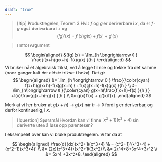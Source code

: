 ```yaml
---
draft: "true"
---
```


> [!tip] Produktregelen, Teorem 3
> Hvis $f$ og $g$ er deriverbare i $x$, da er $f\cdot g$ også deriverbare i $x$ og 
> $$(fg)'(x) = f'(x)g(x)+f(x)+g'(x)$$ 

> [!info] Argument 

$$
\begin{aligned} 
  &(fg)'(x) = \lim_{h \longrightarrow 0 } \frac{f(x+h)g(x+h)-f(x)g(x) }{h }  
\end{aligned} 
$$
Vi bruker nå et algebraisk trikst, ved å legge til noe og trekke fra det samme (noen ganger kalt det eldste trikset i boka). Det gir
$$
\begin{aligned} 
  &= \lim_{h \longrightarrow  0 } \frac{{\color{cyan} f(x+h)g(x+h)-f(x)g(x+h) } +f(x)g(x+h)-f(x)g(x) }{h }   \\
  &= \lim_{h\longrightarrow 0 }{\color{cyan} g(x+h)\frac{f(x+h)-f(x) }{h }  } +f(x)\frac{g(x+h)-g(x) }{h } 
  \\
  &= g(x)f'(x) + g'(x)f(x).
\end{aligned} 
$$

Merk at vi her bruker at $g(x+h) \longrightarrow g(x)$ når $h \longrightarrow 0$ fordi $g$ er deriverbar, og derfor kontinuerlig, i $x$.

> [!question] Spørsmål 
> Hvordan kan vi finne $(x^2+1)(x^3+4)$ sin deriverte uten å løse opp parentesen?
> 

I eksempelet over kan vi bruke produktregelen. Vi får da at

$$
\begin{aligned} 
  \frac{d}{dx}(x^2+1)(x^3+4) '& = (x^2+1)'(x^3+4) + (x^2+1)(x^3+4)'  \\
  &= (2x)(x^3+4)+(x^2+1)(3x^2) \\
  &= 2x^4+8+3x^4+3x^2 \\
  &= 5x^4 +3x^2+8.
\end{aligned} 
$$
